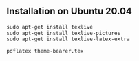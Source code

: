 ## Installation on Ubuntu 20.04

```
sudo apt-get install texlive
sudo apt-get install texlive-pictures
sudo apt-get install texlive-latex-extra
```

```
pdflatex theme-bearer.tex
```
